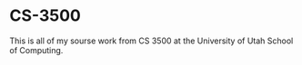 # CS-3500
This is all of my sourse work from CS 3500 at the University of Utah School of Computing.
